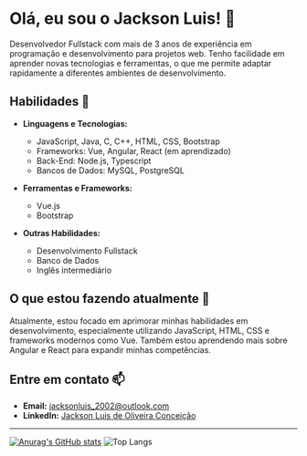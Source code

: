 # Olá, eu sou o Jackson Luis! 👋

Desenvolvedor Fullstack com mais de 3 anos de experiência em programação e desenvolvimento para projetos web. Tenho facilidade em aprender novas tecnologias e ferramentas, o que me permite adaptar rapidamente a diferentes ambientes de desenvolvimento.

## Habilidades 🚀

- **Linguagens e Tecnologias:**
  - JavaScript, Java, C, C++, HTML, CSS, Bootstrap
  - Frameworks: Vue, Angular, React (em aprendizado)
  - Back-End: Node.js, Typescript
  - Bancos de Dados: MySQL, PostgreSQL

- **Ferramentas e Frameworks:**
  - Vue.js
  - Bootstrap

- **Outras Habilidades:**
  - Desenvolvimento Fullstack
  - Banco de Dados
  - Inglês intermediário

## O que estou fazendo atualmente 🔭

Atualmente, estou focado em aprimorar minhas habilidades em desenvolvimento, especialmente utilizando JavaScript, HTML, CSS e frameworks modernos como Vue. Também estou aprendendo mais sobre Angular e React para expandir minhas competências.

## Entre em contato 📫

- **Email:** [jacksonluis_2002@outlook.com](mailto:jacksonluis_2002@outlook.com)
- **LinkedIn:** [Jackson Luis de Oliveira Conceição](https://www.linkedin.com/in/jackson-luis-de-oliveira-concei%C3%A7%C3%A3o/)

---
[![Anurag's GitHub stats](https://github-readme-stats.vercel.app/api?username=Jackson-Luis&locale=pt-br&theme=dark)](https://github.com/anuraghazra/github-readme-stats)
![Top Langs](https://github-readme-stats.vercel.app/api/top-langs/?username=Jackson-Luis&locale=pt-br&theme=dark&layout=compact&langs_count=8&locale=pt-br)
